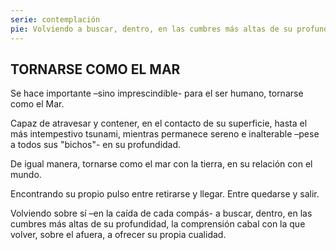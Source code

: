 ```yaml
---
serie: contemplación
pie: Volviendo a buscar, dentro, en las cumbres más altas de su profundidad
---
```


## TORNARSE COMO EL MAR

Se hace importante –sino imprescindible- para el ser humano, tornarse como el Mar.

Capaz de atravesar y contener, en el contacto de su superficie, hasta el más intempestivo tsunami, mientras permanece sereno e inalterable –pese a todos sus "bichos"- en su profundidad.

De igual manera, tornarse como el mar con la tierra, en su relación con el mundo.

Encontrando su propio pulso entre retirarse y llegar. Entre quedarse y salir.

Volviendo sobre sí –en la caída de cada compás- a buscar, dentro, en las cumbres más altas de su profundidad, la comprensión cabal con la que volver, sobre el afuera, a ofrecer su propia cualidad.
